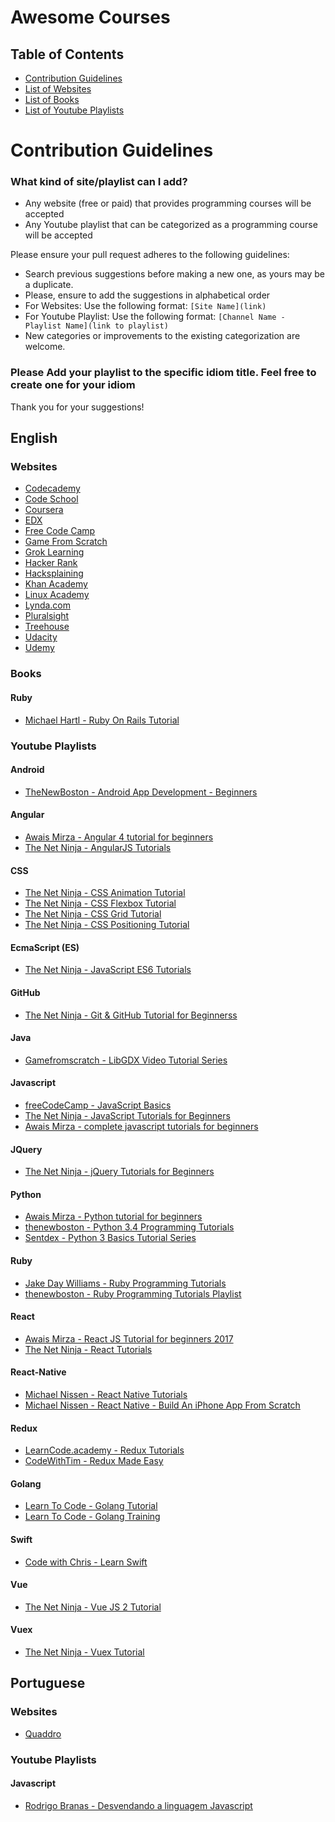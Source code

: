 # Awesome Courses

## Table of Contents

- [Contribution Guidelines](#contribution-guidelines)
- [List of Websites](#websites)
- [List of Books](#books)
- [List of Youtube Playlists](#youtube-playlists)
# Contribution Guidelines

### What kind of site/playlist can I add?

- Any website (free or paid) that provides programming courses will be accepted
- Any Youtube playlist that can be categorized as a programming course will be accepted

Please ensure your pull request adheres to the following guidelines:

- Search previous suggestions before making a new one, as yours may be a duplicate.
- Please, ensure to add the suggestions in alphabetical order
- For Websites: Use the following format: `[Site Name](link)`
- For Youtube Playlist: Use the following format: `[Channel Name - Playlist Name](link to playlist)`
- New categories or improvements to the existing categorization are welcome.

### Please Add your playlist to the specific idiom title. Feel free to create one for your idiom



Thank you for your suggestions!

## English

### Websites


* [Codecademy](https://www.codecademy.com)
* [Code School](https://www.codeschool.com/)
* [Coursera](https://www.coursera.org/)
* [EDX](https://www.edx.org/)
* [Free Code Camp](https://www.freecodecamp.org/)
* [Game From Scratch](http://www.gamefromscratch.com/)
* [Grok Learning](https://www.groklearning.com)
* [Hacker Rank](https://www.hackerrank.com/)
* [Hacksplaining](https://www.hacksplaining.com/)
* [Khan Academy](https://www.khanacademy.org/)
* [Linux Academy](https://linuxacademy.com/)
* [Lynda.com](https://www.lynda.com/)
* [Pluralsight](https://www.pluralsight.com/)
* [Treehouse](https://teamtreehouse.com/)
* [Udacity](https://www.udacity.com/)
* [Udemy](https://www.udemy.com)

### Books

#### Ruby

* [Michael Hartl - Ruby On Rails Tutorial](https://www.railstutorial.org/book)


### Youtube Playlists

#### Android

* [TheNewBoston - Android App Development - Beginners](https://www.youtube.com/playlist?list=PL6gx4Cwl9DGBsvRxJJOzG4r4k_zLKrnxl)


#### Angular

* [Awais Mirza - Angular 4 tutorial for beginners](https://www.youtube.com/playlist?list=PLz5rnvLVJX5VQZdTz4MTE52aKto-MoPwB)
* [The Net Ninja - AngularJS Tutorials](https://www.youtube.com/playlist?list=PL4cUxeGkcC9gsJS5QgFT2IvWIX78dV3_v)

#### CSS

* [The Net Ninja - CSS Animation Tutorial](https://www.youtube.com/playlist?list=PL4cUxeGkcC9iGYgmEd2dm3zAKzyCGDtM5)
* [The Net Ninja - CSS Flexbox Tutorial](https://www.youtube.com/playlist?list=PL4cUxeGkcC9i3FXJSUfmsNOx8E7u6UuhG)
* [The Net Ninja - CSS Grid Tutorial](https://www.youtube.com/playlist?list=PL4cUxeGkcC9itC4TxYMzFCfveyutyPOCY)
* [The Net Ninja - CSS Positioning Tutorial](https://www.youtube.com/playlist?list=PL4cUxeGkcC9hudKGi5o5UiWuTAGbxiLTh)

#### EcmaScript (ES)

* [The Net Ninja - JavaScript ES6 Tutorials](https://www.youtube.com/playlist?list=PL4cUxeGkcC9gKfw25slm4CUDUcM_sXdml)

#### GitHub

* [The Net Ninja - Git & GitHub Tutorial for Beginnerss](https://www.youtube.com/playlist?list=PL4cUxeGkcC9goXbgTDQ0n_4TBzOO0ocPR)

#### Java

* [Gamefromscratch - LibGDX Video Tutorial Series](https://www.youtube.com/watch?v=Huifd-C2KrI&list=PLS9MbmO_ssyCZ9Tjfay2tOQoaOVoG59Iy)

#### Javascript

* [freeCodeCamp - JavaScript Basics](https://www.youtube.com/playlist?list=PLWKjhJtqVAbk2qRZtWSzCIN38JC_NdhW5)
* [The Net Ninja - JavaScript Tutorials for Beginners](https://www.youtube.com/playlist?list=PL4cUxeGkcC9i9Ae2D9Ee1RvylH38dKuET)
* [Awais Mirza - complete javascript tutorials for beginners](https://www.youtube.com/playlist?list=PLz5rnvLVJX5VdVNddvRTj68X6miAWQ5pz)

#### JQuery

* [The Net Ninja - jQuery Tutorials for Beginners](https://www.youtube.com/playlist?list=PL4cUxeGkcC9hNUJ0j6ccnOAcJIPoTRpO4)

#### Python

* [Awais Mirza - Python tutorial for beginners](https://www.youtube.com/playlist?list=PLz5rnvLVJX5VUdTKFlqGX7uF1uH1Yps6Y)
* [thenewboston - Python 3.4 Programming Tutorials](https://www.youtube.com/playlist?list=PL6gx4Cwl9DGAcbMi1sH6oAMk4JHw91mC_)
* [Sentdex - Python 3 Basics Tutorial Series](https://www.youtube.com/playlist?list=PLQVvvaa0QuDe8XSftW-RAxdo6OmaeL85M)


#### Ruby

* [Jake Day Williams - Ruby Programming Tutorials](https://www.youtube.com/playlist?list=PLMK2xMz5H5Zv8eC8b4K6tMaE1-Z9FgSOp)
* [thenewboston - Ruby Programming Tutorials Playlist](https://www.youtube.com/playlist?list=PL1512BD72E7C9FFCA)

#### React

* [Awais Mirza - React JS Tutorial for beginners 2017](https://www.youtube.com/playlist?list=PLz5rnvLVJX5XUcGdV0qOyHiFo9l_iyuij)
* [The Net Ninja - React Tutorials](https://www.youtube.com/playlist?list=PL4cUxeGkcC9i0_2FF-WhtRIfIJ1lXlTZR)

#### React-Native

* [Michael Nissen - React Native Tutorials](https://www.youtube.com/playlist?list=PLH66a98tGFoBawtmawLRtWSCI1iEKl3Dj)
* [Michael Nissen - React Native - Build An iPhone App From Scratch](https://www.youtube.com/playlist?list=PLH66a98tGFoA6pBg8MW-1ulu-CkCadmrZ)

#### Redux

* [LearnCode.academy - Redux Tutorials](https://www.youtube.com/playlist?list=PLoYCgNOIyGADILc3iUJzygCqC8Tt3bRXt)
* [CodeWithTim - Redux Made Easy](https://www.youtube.com/playlist?list=PLoAsubXIl8uKWBxNNZL_-OuXtcu82-aFN)

#### Golang
* [Learn To Code - Golang Tutorial](https://www.youtube.com/watch?v=6lBeN973T4Q&list=PLSak_q1UXfPp971Hgv7wHCU2gDOb13gBQ)
* [Learn To Code - Golang Training](https://www.youtube.com/watch?v=nCrOuyt3fGE&list=PLSak_q1UXfPrI6D67NF8ajfeJ6f7MH83S)

#### Swift

* [Code with Chris - Learn Swift](https://www.youtube.com/playlist?list=PLMRqhzcHGw1ZqzYnpIuQAn2rcjhOtbqGX)

#### Vue

* [The Net Ninja - Vue JS 2 Tutorial](https://www.youtube.com/playlist?list=PL4cUxeGkcC9gQcYgjhBoeQH7wiAyZNrYa)

#### Vuex

* [The Net Ninja - Vuex Tutorial](https://www.youtube.com/playlist?list=PL4cUxeGkcC9i371QO_Rtkl26MwtiJ30P2)

## Portuguese 

### Websites

* [Quaddro](http://www.quaddro.com.br)

### Youtube Playlists

#### Javascript
* [Rodrigo Branas - Desvendando a linguagem Javascript](https://www.youtube.com/playlist?list=PLQCmSnNFVYnT1-oeDOSBnt164802rkegc)

